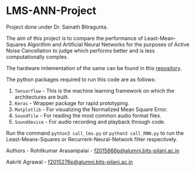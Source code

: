 # LMS-ANN-Project
Project done under Dr. Sainath Bitragunta.

The aim of this project is to compare the performance of Least-Mean-Squares Algorithm and Artificial Neural Networks for the purposes of Active Noise Cancellation to judge which performs better and is less computationally complex.

The hardware imlementation of the same can be found in this [repository](https://github.com/Aakriti05/DSP-implementation_LMS_RNN).

The python packages required to run this code are as follows:
1. `Tensorflow` - This is the machine learning framework on which the architectures are built.
2. `Keras` - Wrapper package for rapid prototyping.
3. `Matplotlib` - For visualizing the Normalized Mean Square Error.
4. `Soundfile` - For reading the most common audio format files.
5. `Sounddevice` - For audio recording and playback through code.

Run the command `python3 call_lms.py` or `python3 call_RNN.py` to run the Least-Means-Squares or Recurrent-Neural-Network filter respectively.

Authors -
Rohitkumar Arasanipalai - f2015666p@alumni.bits-pilani.ac.in

Aakriti Agrawal - f2015276p@alumni.bits-pilani.ac.in
